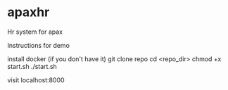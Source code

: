 # apaxhr
Hr system for apax

Instructions for demo

install docker (if you don't have it)
git clone repo
cd <repo_dir>
chmod +x start.sh
./start.sh

visit localhost:8000
